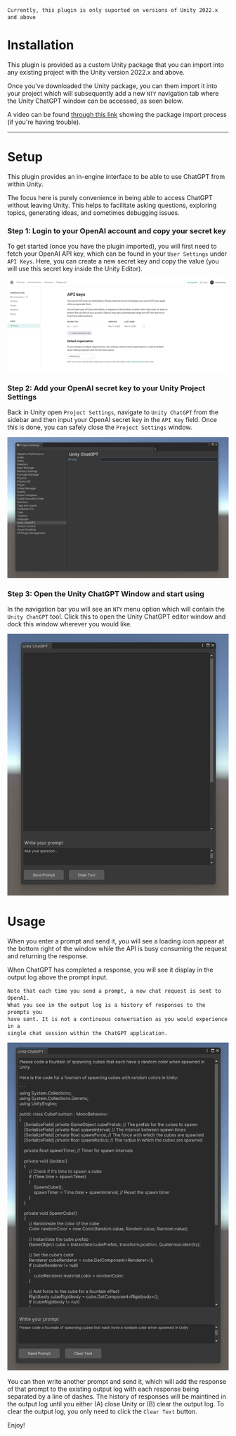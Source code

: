 
```
Currently, this plugin is only suported on versions of Unity 2022.x and above
```

# Installation

This plugin is provided as a custom Unity package that you can import into any existing project with the Unity version 2022.x and above.

Once you've downloaded the Unity package, you can them import it into your project which will subsequently add a new `NTY` navigation tab where the Unity ChatGPT window can be accessed, as seen below.

A video can be found [through this link](https://youtu.be/GJyrNXCUan8) showing the package import process (if you're having trouble).

---

# Setup

This plugin provides an in-engine interface to be able to use ChatGPT from within Unity.

The focus here is purely convenience in being able to access ChatGPT without leaving Unity. This helps to facilitate asking questions, exploring topics, generating ideas, and sometimes debugging issues.


### Step 1: Login to your OpenAI account and copy your secret key
To get started (once you have the plugin imported), you will first need to fetch your OpenAI API key, which can be found in your `User Settings` under `API Keys`. Here, you can create a new secret key and copy the value (you will use this secret key inside the Unity Editor).

![](/images/openai-api-key-location.png)

### Step 2: Add your OpenAI secret key to your Unity Project Settings
Back in Unity open `Project Settings`, navigate to `Unity ChatGPT` from the sidebar and then input your OpenAI secret key in the `API Key` field. Once this is done, you can safely close the `Project Settings` window.

![](/images/unity-chatgpt-project-settings.png)


### Step 3: Open the Unity ChatGPT Window and start using
In the navigation bar you will see an `NTY` menu option which will contain the `Unity ChatGPT` tool. Click this to open the Unity ChatGPT editor window and dock this window wherever you would like.

![](/images/unity-chatgpt-dockable-window.png)


# Usage
When you enter a prompt and send it, you will see a loading icon appear at the bottom right of the window while the API is busy consuming the request and returning the response.

When ChatGPT has completed a response, you will see it display in the output log above the prompt input.

```
Note that each time you send a prompt, a new chat request is sent to OpenAI. 
What you see in the output log is a history of responses to the prompts you
have sent. It is not a continuous conversation as you would experience in a
single chat session within the ChatGPT application.
```

![](/images/unity-chatgpt-output.png)

You can then write another prompt and send it, which will add the response of that prompt to the existing output log with each response being separated by a line of dashes. The history of responses will be maintined in the output log until you either (A) close Unity or (B) clear the output log. To clear the output log, you only need to click the `Clear Text` button.

Enjoy!

